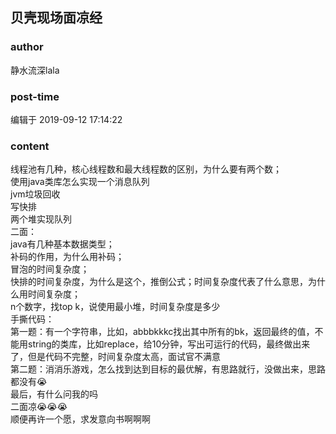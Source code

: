 ## 贝壳现场面凉经
### author 
静水流深lala
### post-time 

编辑于  2019-09-12 17:14:22
### content 
<div class="post-topic-des nc-post-content">
 <p>
  <span>
   线程池有几种，核心线程数和最大线程数的区别，为什么要有两个数；
  </span>
  <br/>
  <span>
   使用java类库怎么实现一个消息队列
  </span>
  <br/>
  <span>
   jvm垃圾回收
  </span>
  <br/>
  <span>
   写快排
  </span>
  <br/>
  <span>
   两个堆实现队列
  </span>
  <br/>
  <span>
   二面：
  </span>
  <br/>
  <span>
   java有几种基本数据类型；
  </span>
  <br/>
  <span>
   补码的作用，为什么用补码；
  </span>
  <br/>
  <span>
   冒泡的时间复杂度；
  </span>
  <br/>
  <span>
   快排的时间复杂度，为什么是这个，推倒公式；时间复杂度代表了什么意思，为什么用时间复杂度；
  </span>
  <br/>
  <span>
   n个数字，找top k，说使用最小堆，时间复杂度是多少
  </span>
  <br/>
  <span>
   手撕代码：
  </span>
  <br/>
  <span>
   第一题：有一个字符串，比如，abbbkkkc找出其中所有的bk，返回最终的值，不能用string的类库，比如replace，给10分钟，写出可运行的代码，最终做出来了，但是代码不完整，时间复杂度太高，面试官不满意
  </span>
  <br/>
  <span>
   第二题：消消乐游戏，怎么找到达到目标的最优解，有思路就行，没做出来，思路都没有😭
  </span>
  <br/>
  <span>
   最后，有什么问我的吗
  </span>
  <br/>
  <span>
   二面凉😭😭😭
  </span>
  <br/>
  <span>
   顺便再许一个愿，求发意向书啊啊啊
  </span>
 </p>
</div>
